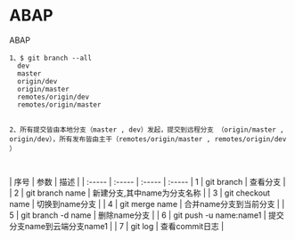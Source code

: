 ﻿# ABAP
ABAP

```
1、$ git branch --all
  dev
  master
  origin/dev
  origin/master
  remotes/origin/dev
  remotes/origin/master


2、所有提交皆由本地分支（master , dev）发起，提交到远程分支 （origin/master ,  origin/dev），所有发布皆由主干（remotes/origin/master , remotes/origin/dev ）
 


```

| 序号 	| 参数 	| 描述	|
| :----- | :----- | :----- | :-----
| 1	| git branch		| 查看分支 | 
| 2	| git branch name	| 新建分支,其中name为分支名称 | 
| 3	| git checkout name	| 切换到name分支 | 
| 4	| git merge name	| 合并name分支到当前分支 | 
| 5	| git branch -d name	| 删除name分支 | 
| 6	| git push -u name:name1	| 提交分支name到云端分支name1 | 
| 7	| git log	| 查看commit日志 | 